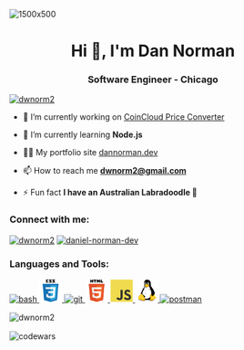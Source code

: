 ![1500x500](https://github.com/dwnorm2/dwnorm2/assets/112597888/8ebd9d2e-21ad-49d1-899d-7f7744d6d7b2)

<h1 align="center">Hi 👋, I'm Dan Norman</h1>
<h3 align="center">Software Engineer - Chicago</h3>

<p align="left"> <a href="https://twitter.com/dwnorm2" target="blank"><img src="https://img.shields.io/twitter/follow/dwnorm2?logo=twitter&style=for-the-badge" alt="dwnorm2" /></a> </p>

- 🔭 I’m currently working on [CoinCloud Price Converter](https://github.com/dwnorm2/crypto-converter)

- 🌱 I’m currently learning **Node.js**

- 👨‍💻 My portfolio site [dannorman.dev](https://dannorman.dev/)

- 📫 How to reach me **dwnorm2@gmail.com**

- ⚡ Fun fact **I have an Australian Labradoodle 🐶**

<h3 align="left">Connect with me:</h3>
<p align="left">
<a href="https://twitter.com/dwnorm2" target="blank"><img align="center" src="https://raw.githubusercontent.com/rahuldkjain/github-profile-readme-generator/master/src/images/icons/Social/twitter.svg" alt="dwnorm2" height="30" width="40" /></a>
<a href="https://linkedin.com/in/daniel-norman-dev" target="blank"><img align="center" src="https://raw.githubusercontent.com/rahuldkjain/github-profile-readme-generator/master/src/images/icons/Social/linked-in-alt.svg" alt="daniel-norman-dev" height="30" width="40" /></a>
</p>




<h3 align="left">Languages and Tools:</h3>
<p align="left"> <a href="https://www.gnu.org/software/bash/" target="_blank" rel="noreferrer"> <img src="https://www.vectorlogo.zone/logos/gnu_bash/gnu_bash-icon.svg" alt="bash" width="40" height="40"/> </a> <a href="https://www.w3schools.com/css/" target="_blank" rel="noreferrer"> <img src="https://raw.githubusercontent.com/devicons/devicon/master/icons/css3/css3-original-wordmark.svg" alt="css3" width="40" height="40"/> </a> <a href="https://git-scm.com/" target="_blank" rel="noreferrer"> <img src="https://www.vectorlogo.zone/logos/git-scm/git-scm-icon.svg" alt="git" width="40" height="40"/> </a> <a href="https://www.w3.org/html/" target="_blank" rel="noreferrer"> <img src="https://raw.githubusercontent.com/devicons/devicon/master/icons/html5/html5-original-wordmark.svg" alt="html5" width="40" height="40"/> </a> <a href="https://developer.mozilla.org/en-US/docs/Web/JavaScript" target="_blank" rel="noreferrer"> <img src="https://raw.githubusercontent.com/devicons/devicon/master/icons/javascript/javascript-original.svg" alt="javascript" width="40" height="40"/> </a> <a href="https://www.linux.org/" target="_blank" rel="noreferrer"> <img src="https://raw.githubusercontent.com/devicons/devicon/master/icons/linux/linux-original.svg" alt="linux" width="40" height="40"/> </a> <a href="https://postman.com" target="_blank" rel="noreferrer"> <img src="https://www.vectorlogo.zone/logos/getpostman/getpostman-icon.svg" alt="postman" width="40" height="40"/> </a> </p>


<p><img align="center" src="https://github-readme-streak-stats.herokuapp.com/?user=dwnorm2&" alt="dwnorm2" /></p>
<img align="center" src="https://www.codewars.com/users/dwnorm2/badges/large" alt="codewars" />

